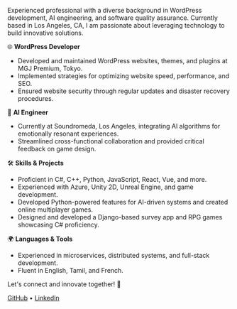 Experienced professional with a diverse background in WordPress development, AI engineering, and software quality assurance. Currently based in Los Angeles, CA, I am passionate about leveraging technology to build innovative solutions.

🌐 **WordPress Developer**
- Developed and maintained WordPress websites, themes, and plugins at MGJ Premium, Tokyo.
- Implemented strategies for optimizing website speed, performance, and SEO.
- Ensured website security through regular updates and disaster recovery procedures.

🤖 **AI Engineer**
- Currently at Soundromeda, Los Angeles, integrating AI algorithms for emotionally resonant experiences.
- Streamlined cross-functional collaboration and provided critical feedback on game design.

🛠️ **Skills & Projects**
- Proficient in C#, C++, Python, JavaScript, React, Vue, and more.
- Experienced with Azure, Unity 2D, Unreal Engine, and game development.
- Developed Python-powered features for AI-driven systems and created online multiplayer games.
- Designed and developed a Django-based survey app and RPG games showcasing C# proficiency.

🌍 **Languages & Tools**
- Experienced in microservices, distributed systems, and full-stack development.
- Fluent in English, Tamil, and French.

Let's connect and innovate together! 🚀

[GitHub](rarulraj) • [LinkedIn](linkedin.com/in/rajaarun-arulraj-236a78259)
